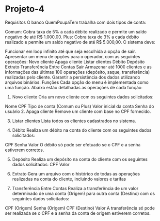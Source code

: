 # Projeto-4
 

Requisitos
O banco QuemPoupaTem trabalha com dois tipos de conta:

Comum: Cobra taxa de 5% a cada débito realizado e permite um saldo negativo de até R$ 1.000,00.
Plus: Cobra taxa de 3% a cada débito realizado e permite um saldo negativo de até R$ 5.000,00.
O sistema deve:

Funcionar em loop infinito até que seja escolhida a opção de sair.
Apresentar um menu de opções para o operador, com as seguintes operações:
Novo cliente
Apaga cliente
Listar clientes
Débito
Depósito
Extrato
Transferência Entre Contas
Sair
Armazenar até 1000 clientes e as informações das últimas 100 operações (depósito, saque, transferência) realizadas pelo cliente.
Garantir a persistência dos dados utilizando arquivos binários.
Funções
Cada opção do menu é implementada como uma função. Abaixo estão detalhadas as operações de cada função:

1. Novo cliente
Cria um novo cliente com os seguintes dados solicitados:

Nome
CPF
Tipo de conta (Comum ou Plus)
Valor inicial da conta
Senha do usuário
2. Apaga cliente
Remove um cliente com base no CPF fornecido.

3. Listar clientes
Lista todos os clientes cadastrados no sistema.

4. Débito
Realiza um débito na conta do cliente com os seguintes dados solicitados:

CPF
Senha
Valor
O débito só pode ser efetuado se o CPF e a senha estiverem corretos.

5. Depósito
Realiza um depósito na conta do cliente com os seguintes dados solicitados:
CPF
Valor

7. Extrato
Gera um arquivo com o histórico de todas as operações realizadas na conta do cliente, incluindo valores e tarifas

8. Transferência Entre Contas
Realiza a transferência de um valor determinado de uma conta (Origem) para outra conta (Destino) com os seguintes dados solicitados:

CPF (Origem)
Senha (Origem)
CPF (Destino)
Valor
A transferência só pode ser realizada se o CPF e a senha da conta de origem estiverem corretos.

